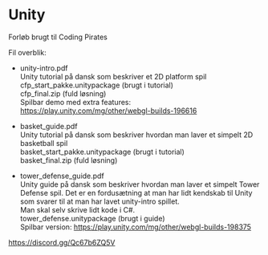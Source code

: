 # Unity
Forløb brugt til Coding Pirates

Fil overblik:

* unity-intro.pdf  
Unity tutorial på dansk som beskriver et 2D platform spil  
cfp_start_pakke.unitypackage (brugt i tutorial)  
cfp_final.zip (fuld løsning)  
Spilbar demo med extra features: https://play.unity.com/mg/other/webgl-builds-196616

* basket_guide.pdf  
Unity tutorial på dansk som beskriver hvordan man laver et simpelt 2D basketball spil  
basket_start_pakke.unitypackage (brugt i tutorial)  
basket_final.zip (fuld løsning)

* tower_defense_guide.pdf  
Unity guide på dansk som beskriver hvordan man laver et simpelt Tower Defense spil.
Det er en fordusætning at man har lidt kendskab til Unity som svarer til at man har lavet unity-intro spillet.  
Man skal selv skrive lidt kode i C#.  
tower_defense.unitypackage (brugt i guide)  
Spilbar version: https://play.unity.com/mg/other/webgl-builds-198375

https://discord.gg/Qc67b6ZQ5V
